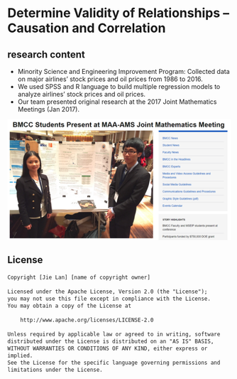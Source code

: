 # Determine Validity of Relationships –Causation and Correlation

## research content

* Minority Science and Engineering Improvement Program: Collected data on major airlines’ stock prices and oil prices from 1986 to 2016. 
* We used SPSS and R language to build multiple regression models to analyze airlines’ stock prices and oil prices.
* Our team presented original research at the 2017 Joint Mathematics Meetings (Jan 2017). 

<img src='image.png' title='Video Walkthrough' width='' alt='Video Walkthrough' />



## License

    Copyright [Jie Lan] [name of copyright owner]

    Licensed under the Apache License, Version 2.0 (the "License");
    you may not use this file except in compliance with the License.
    You may obtain a copy of the License at

        http://www.apache.org/licenses/LICENSE-2.0

    Unless required by applicable law or agreed to in writing, software
    distributed under the License is distributed on an "AS IS" BASIS,
    WITHOUT WARRANTIES OR CONDITIONS OF ANY KIND, either express or implied.
    See the License for the specific language governing permissions and
    limitations under the License.
